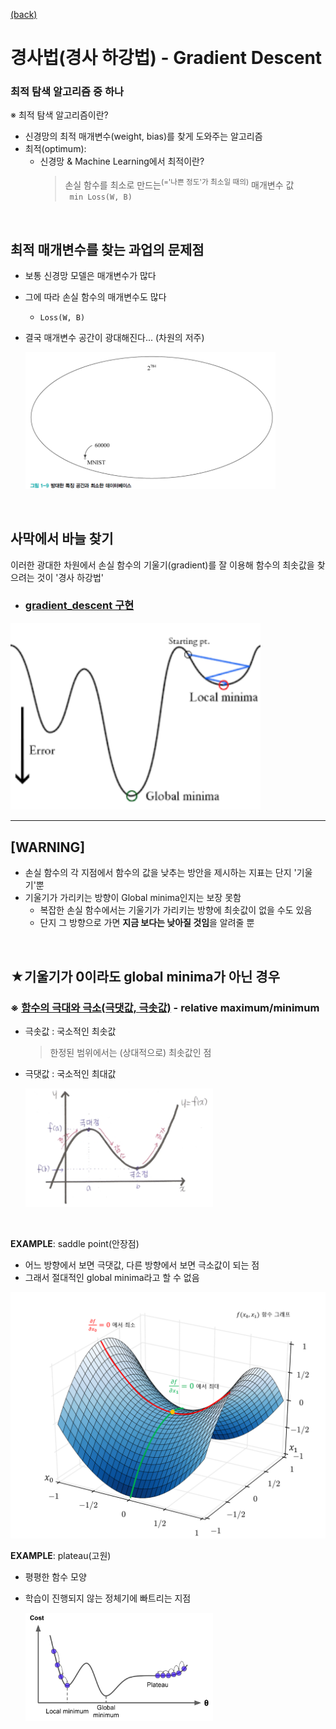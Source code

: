 [(back)](https://github.com/DoranLyong/DL_coding_master/tree/master/Self_tutorial/3_learning/MNIST_learning/4_renew-parameter)
# 경사법(경사 하강법) - Gradient Descent 
### 최적 탐색 알고리즘 중 하나 

※ 최적 탐색 알고리즘이란? 
* 신경망의 최적 매개변수(weight, bias)를 찾게 도와주는 알고리즘 
* 최적(optimum): 
    * 신경망 & Machine Learning에서 최적이란? 
        > 손실 함수를 최소로 만드는<sup>(='나쁜 정도'가 최소일 때의)</sup> 매개변수 값  <br/>
        > ``` min Loss(W, B)```

<br/>

## 최적 매개변수를 찾는 과업의 문제점 
* 보통 신경망 모델은 매개변수가 많다 
* 그에 따라 손실 함수의 매개변수도 많다 
    * ```Loss(W, B)```
* 결국 매개변수 공간이 광대해진다... (차원의 저주)

    <img src ="./curse.png" width=400>

<br/>

## 사막에서 바늘 찾기  
이러한 광대한 차원에서 손실 함수의 기울기(gradient)를 잘 이용해 함수의 최솟값을 찾으려는 것이 '경사 하강법'
* ### [gradient_descent 구현](https://github.com/DoranLyong/DL_coding_master/tree/master/Self_tutorial/3_learning/MNIST_learning/4_renew-parameter/2_GD/1_GD_implement)

<img src="./gradient.png" width=400>

<br/>

*** 

## [WARNING]
* 손실 함수의 각 지점에서 함수의 값을 낮추는 방안을 제시하는 지표는 단지 '기울기'뿐 
* 기울기가 가리키는 방향이 Global minima인지는 보장 못함 
    * 복잡한 손실 함수에서는 기울기가 가리키는 방향에 최솟값이 없을 수도 있음 
    * 단지 그 방향으로 가면 <b>지금 보다는 낮아질 것임</b>을 알려줄 뿐 

<br/>

## ★기울기가 0이라도 global minima가 아닌 경우 


### ※ [함수의 극대와 극소(극댓값, 극솟값)](https://m.blog.naver.com/PostView.nhn?blogId=honeyeah&logNo=220270087230&proxyReferer=https%3A%2F%2Fwww.google.com%2F) - relative maximum/minimum
* 극솟값 : 국소적인 최솟값 
    > 한정된 범위에서는 (상대적으로) 최솟값인 점 
* 극댓값 : 국소적인 최대값 

    <img src="relative.png" width = 300>



<br/>

<b>EXAMPLE</b>: saddle point(안장점)
* 어느 방향에서 보면 극댓값, 다른 방향에서 보면 극소값이 되는 점 
* 그래서 절대적인 global minima라고 할 수 없음 

 <img src="./saddle_poin2.png" width=550>

 <br/>

 <b>EXAMPLE</b>: plateau(고원)
 * 평평한 함수 모양 
 * 학습이 진행되지 않는 정체기에 빠트리는 지점 
 
    <img src="./plateau.PNG" width=300>